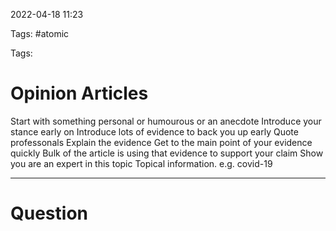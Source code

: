 2022-04-18 11:23

Tags: #atomic

Tags:

# Opinion Articles
Start with something personal or humourous or an anecdote
Introduce your stance early on
Introduce lots of evidence to back you up early
Quote professonals
Explain the evidence
Get to the main point of your evidence quickly
Bulk of the article is using that evidence to support your claim
Show you are an expert in this topic
Topical information. e.g. covid-19

---
# Question

